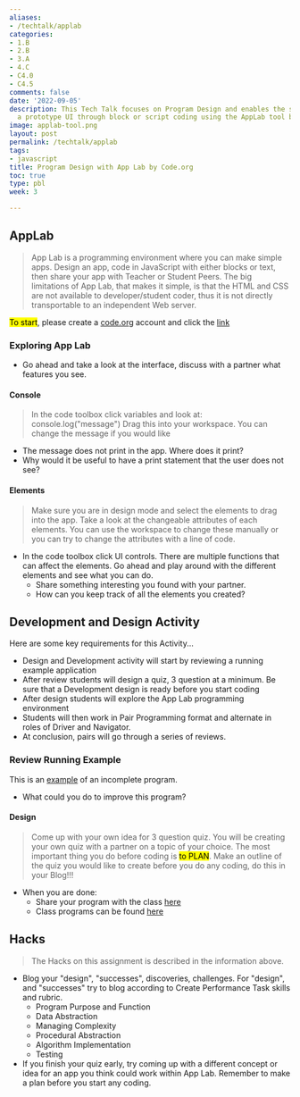 ```yaml
---
aliases:
- /techtalk/applab
categories:
- 1.B
- 2.B
- 3.A
- 4.C
- C4.0
- C4.5
comments: false
date: '2022-09-05'
description: This Tech Talk focuses on Program Design and enables the student to build
  a prototype UI through block or script coding using the AppLab tool by Code.org.
image: applab-tool.png
layout: post
permalink: /techtalk/applab
tags:
- javascript
title: Program Design with App Lab by Code.org
toc: true
type: pbl
week: 3

---
```


## AppLab 
> App Lab is a programming environment where you can make simple apps. Design an app, code in JavaScript with either blocks or text, then share your app with Teacher or Student Peers.  The big limitations of App Lab, that makes it simple, is that the HTML and CSS are not available to developer/student coder, thus it is not directly transportable to an independent Web server.

<mark>To start</mark>, please create a [code.org](https://studio.code.org/users/sign_in) account and click the [link](https://studio.code.org/projects/applab)

### Exploring App Lab
* Go ahead and take a look at the interface, discuss with a partner what features you see.

#### Console
> In the code toolbox click variables and look at: console.log("message")  Drag this into your workspace. You can change the message if you would like
* The message does not print in the app. Where does it print?
* Why would it be useful to have a print statement that the user does not see?

#### Elements
> Make sure you are in design mode and select the elements to drag into the app. Take a look at the changeable attributes of each elements. You can use the workspace to change these manually or you can try to change the attributes with a line of code.

- In the code toolbox click UI controls. There are multiple functions that can affect the elements. Go ahead and play around with the different elements and see what you can do.
    - Share something interesting you found with your partner.
    - How can you keep track of all the elements you created?

## Development and Design Activity
Here are some key requirements for this Activity...
- Design and Development activity will start by reviewing a running example application
- After review students will design a quiz, 3 question at a minimum.  Be sure that a Development design is ready before you start coding
- After design students will explore the App Lab programming environment 
- Students will then work in Pair Programming format and alternate in roles of Driver and Navigator.
- At conclusion, pairs will go through a series of reviews.

### Review Running Example
This is an [example](https://studio.code.org/projects/applab/rEkq6_-HMk-W8WkN1WoZFm45pdGoioqK4ur9sYYve6Q) of an incomplete program. 

* What could you do to improve this program?

#### Design
> Come up with your own idea for 3 question quiz.  You will be creating your own quiz with a partner on a topic of your choice. The most important thing you do before coding is <mark>to PLAN</mark>. Make an outline of the quiz you would like to create before you do any coding, do this in your Blog!!!

- When you are done:
    - Share your program with the class [here](https://docs.google.com/forms/d/e/1FAIpQLSd1t5TTelZpp0JxCWKjNu-VVLvWZMg6UP7LKPlTQhkp26Cz8w/viewform?usp=sf_link)
    - Class programs can be found [here](https://docs.google.com/spreadsheets/d/1kgPNS4tkcuUmpm0f6piw5ARTW-JW2qN8FYb681z8syY/edit?usp=sharing)

## Hacks
> The Hacks on this assignment is described in the information above.
- Blog your "design", "successes", discoveries, challenges.  For "design", and "successes" try to blog according to Create Performance Task skills and rubric.
    - Program Purpose and Function
    - Data Abstraction
    - Managing Complexity
    - Procedural Abstraction
    - Algorithm Implementation
    - Testing
- If you finish your quiz early, try coming up with a different concept or idea for an app you think could work within App Lab. Remember to make a plan before you start any coding.
